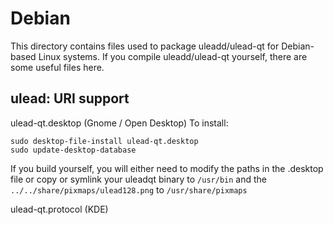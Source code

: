 
Debian
====================
This directory contains files used to package uleadd/ulead-qt
for Debian-based Linux systems. If you compile uleadd/ulead-qt yourself, there are some useful files here.

## ulead: URI support ##


ulead-qt.desktop  (Gnome / Open Desktop)
To install:

	sudo desktop-file-install ulead-qt.desktop
	sudo update-desktop-database

If you build yourself, you will either need to modify the paths in
the .desktop file or copy or symlink your uleadqt binary to `/usr/bin`
and the `../../share/pixmaps/ulead128.png` to `/usr/share/pixmaps`

ulead-qt.protocol (KDE)


